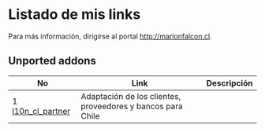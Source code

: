 
Listado de mis links
==================================================================
Para más información, dirigirse al portal http://marlonfalcon.cl.

[//]: # (addons)
Unported addons
---------------
No | Link | Descripción
--- | --- | ---
 1 [l10n_cl_partner](l10n_cl_partner/) | Adaptación de los clientes, proveedores y bancos para Chile
[//]: # (end addons)